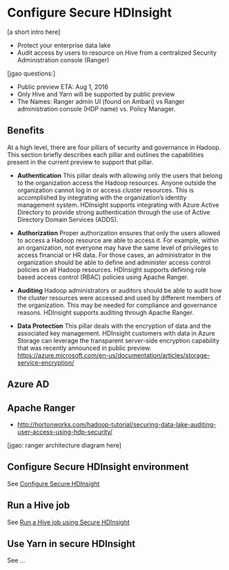 <properties
   	pageTitle="Secure HDInsight Overview| Microsoft Azure"
   	description="Learn ...."
   	services="hdinsight"
   	documentationCenter=""
   	authors="mumian"
   	manager="paulettm"
   	editor="cgronlun"
	tags="azure-portal"/>

<tags
   	ms.service="hdinsight"
   	ms.devlang="na"
   	ms.topic="hero-article"
   	ms.tgt_pltfrm="na"
   	ms.workload="big-data"
   	ms.date="06/03/2016"
   	ms.author="jgao"/>

# Configure Secure HDInsight

[a short intro here]

- Protect your enterprise data lake
- Audit access by users to resource on Hive from a centralized Security Administration console (Ranger)


[jgao questions:] 

- Public preview ETA: Aug 1, 2016
- Only Hive and Yarn will be supported by public preview
- The Names: Ranger admin UI (found on Ambari) vs Ranger administration console (HDP name) vs. Policy Manager.


## Benefits

At a high level, there are four pillars of security and governance in Hadoop. This section briefly describes each pillar and outlines the capabilities present in the current preview to support that pillar. 

- **Authentication**
This pillar deals with allowing only the users that belong to the organization access the Hadoop resources. Anyone outside the organization cannot log in or access cluster resources. This is accomplished by integrating with the organization’s identity management system. 
HDInsight supports integrating with Azure Active Directory to provide strong authentication through the use of Active Directory Domain Services (ADDS). 

- **Authorization**
Proper authorization ensures that only the users allowed to access a Hadoop resource are able to access it. For example, within an organization, not everyone may have the same level of privileges to access financial or HR data. For those cases, an administrator in the organization should be able to define and administer access control policies on all Hadoop resources. 
HDInsight supports defining role based access control (RBAC) policies using Apache Ranger. 

- **Auditing**
Hadoop administrators or auditors should be able to audit how the cluster resources were accessed and used by different members of the organization. This may be needed for compliance and governance reasons. 
HDInsight supports auditing through Apache Ranger. 

- **Data Protection**
This pillar deals with the encryption of data and the associated key management. HDInsight customers with data in Azure Storage can leverage the transparent server-side encryption capability that was recently announced in public preview. https://azure.microsoft.com/en-us/documentation/articles/storage-service-encryption/

## Azure AD


## Apache Ranger

- http://hortonworks.com/hadoop-tutorial/securing-data-lake-auditing-user-access-using-hdp-security/ 

[jgao: ranger architecture diagram here]

## Configure Secure HDInsight environment

See [Configure Secure HDInsight](hdinsight-secure-setup.md)

## Run a Hive job 

See [Run a Hive job using Secure HDInsight](hdinsight-secure-run-hive.md)

## Use Yarn in secure HDInsight

See ...